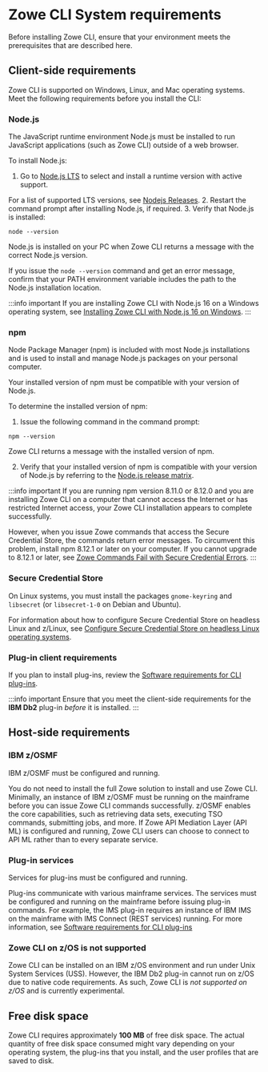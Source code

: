 # Zowe CLI System requirements

Before installing Zowe CLI, ensure that your environment meets the prerequisites that are described here.

## Client-side requirements

Zowe CLI is supported on Windows, Linux, and Mac operating systems. Meet the following requirements before you install the CLI:

### Node.js

The JavaScript runtime environment Node.js must be installed to run JavaScript applications (such as Zowe CLI) outside of a web browser.

To install Node.js:

  1. Go to [Node.js LTS](https://nodejs.org/en/) to select and install a runtime version with active support.

  For a list of supported LTS versions, see [Nodejs Releases](https://https://nodejs.org/en/about/previous-releases).
  2. Restart the command prompt after installing Node.js, if required.
  3. Verify that Node.js is installed:

  ```
  node --version
  ```
  Node.js is installed on your PC when Zowe CLI returns a message with the correct Node.js version.
  
  If you issue the `node --version` command and get an error message, confirm that your PATH environment variable includes the path to the Node.js installation location.

:::info important
If you are installing Zowe CLI with Node.js 16 on a Windows operating system, see [Installing Zowe CLI with Node.js 16 on Windows](../user-guide/cli-install-cli-nodejs-windows.md).
:::

### npm

Node Package Manager (npm) is included with most Node.js installations and is used to install and manage Node.js packages on your personal computer.

Your installed version of npm must be compatible with your version of Node.js.

To determine the installed version of npm:

1. Issue the following command in the command prompt:
  
  ```
  npm --version
  ```

  Zowe CLI returns a message with the installed version of npm.
  
2. Verify that your installed version of npm is compatible with your version of Node.js by referring to the [Node.js release matrix](https://nodejs.org/en/about/previous-releases#looking-for-latest-release-of-a-version-branch).

:::info important
 If you are running npm version 8.11.0 or 8.12.0 and you are installing Zowe CLI on a computer that cannot access the Internet or has restricted Internet access, your Zowe CLI installation appears to complete successfully.
 
 However, when you issue Zowe commands that access the Secure Credential Store, the commands return error messages. To circumvent this problem, install npm 8.12.1 or later on your computer. If you cannot upgrade to 8.12.1 or later, see [Zowe Commands Fail with Secure Credential Errors](../troubleshoot/cli/known-cli.md#zowe-commands-fail-with-secure-credential-errors).
:::

### Secure Credential Store

On Linux systems, you must install the packages `gnome-keyring` and `libsecret` (or `libsecret-1-0` on Debian and Ubuntu).

For information about how to configure Secure Credential Store on headless Linux and z/Linux, see [Configure Secure Credential Store on headless Linux operating systems](../user-guide/cli-configure-scs-on-headless-linux-os.md).

### Plug-in client requirements

If you plan to install plug-ins, review the [Software requirements for CLI plug-ins](./cli-swreqplugins.md).

:::info important
Ensure that you meet the client-side requirements for the **IBM Db2** plug-in *before* it is installed.
:::

## Host-side requirements

### IBM z/OSMF

IBM z/OSMF must be configured and running.

You do not need to install the full Zowe solution to install and use Zowe CLI. Minimally, an instance of IBM z/OSMF must be running on the mainframe before you can issue Zowe CLI commands successfully. z/OSMF enables the core capabilities, such as retrieving data sets, executing TSO commands, submitting jobs, and more. If Zowe API Mediation Layer (API ML) is configured and running, Zowe CLI users can choose to connect to API ML rather than to every separate service.

### Plug-in services

Services for plug-ins must be configured and running.

Plug-ins communicate with various mainframe services. The services must be configured and running on the mainframe before issuing plug-in commands. For example, the IMS plug-in requires an instance of IBM IMS on the mainframe with IMS Connect (REST services) running. For more information, see [Software requirements for CLI plug-ins](./cli-swreqplugins.md)

### Zowe CLI on z/OS is not supported

Zowe CLI can be installed on an IBM z/OS environment and run under Unix System Services (USS). However, the IBM Db2 plug-in cannot run on z/OS due to native code requirements. As such, Zowe CLI is _not supported on z/OS_ and is currently experimental.

## Free disk space

Zowe CLI requires approximately **100 MB** of free disk space. The actual quantity of free disk space consumed might vary depending on your operating system, the plug-ins that you install, and the user profiles that are saved to disk.
